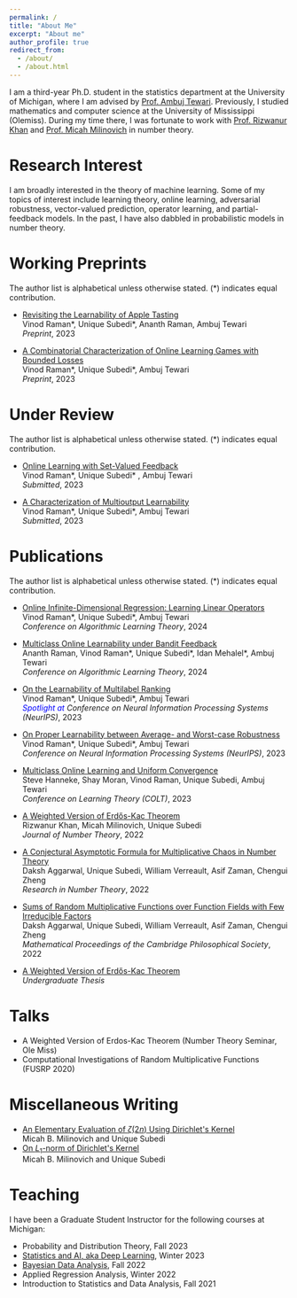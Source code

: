 ```yaml
---
permalink: /
title: "About Me"
excerpt: "About me"
author_profile: true
redirect_from: 
  - /about/
  - /about.html
---
```


I am a third-year Ph.D. student in the statistics department at the University of Michigan, where I am advised by [Prof. Ambuj Tewari](https://ambujtewari.github.io/). Previously, I studied mathematics and computer science at the University of Mississippi (Olemiss). During my time there, I was fortunate to work with [Prof. Rizwanur Khan](http://home.olemiss.edu/~rrkhan/) and [Prof. Micah Milinovich](http://home.olemiss.edu/~mbmilino/) in number theory. 


Research Interest
======

I am broadly interested in the theory of machine learning. Some of my topics of interest include learning theory, online learning, adversarial robustness, vector-valued prediction, operator learning, and partial-feedback models. In the past, I have also dabbled in probabilistic models in number theory. 

Working Preprints
======
The author list is alphabetical unless otherwise stated. (*) indicates equal contribution.

- [Revisiting the Learnability of Apple Tasting](https://arxiv.org/abs/2310.19064)    
Vinod Raman\*, Unique Subedi\*, Ananth Raman, Ambuj Tewari  
*Preprint*, 2023


- [A Combinatorial Characterization of Online Learning Games with Bounded Losses](https://arxiv.org/abs/2307.03816)   
  Vinod Raman\*, Unique Subedi\*, Ambuj Tewari   
*Preprint*, 2023






Under Review
======
The author list is alphabetical unless otherwise stated. (*) indicates equal contribution.


 - [Online Learning with Set-Valued Feedback](https://arxiv.org/abs/2306.06247)   
   Vinod Raman\*, Unique Subedi\* , Ambuj Tewari         
 *Submitted*, 2023  


- [A Characterization of Multioutput Learnability](https://arxiv.org/abs/2301.02729)   
  Vinod Raman\*, Unique Subedi\*, Ambuj Tewari    
*Submitted*, 2023    


Publications 
======
The author list is alphabetical unless otherwise stated. (*) indicates equal contribution.

- [Online Infinite-Dimensional Regression: Learning Linear Operators](https://arxiv.org/abs/2309.06548)       
Vinod Raman\*, Unique Subedi\*, Ambuj Tewari  
*Conference on Algorithmic Learning Theory*, 2024

- [Multiclass Online Learnability under Bandit Feedback](https://arxiv.org/abs/2308.04620)   
  Ananth Raman, Vinod Raman\*, Unique Subedi\*, Idan Mehalel\*, Ambuj Tewari   
*Conference on Algorithmic Learning Theory*, 2024

- [On the Learnability of Multilabel Ranking](https://arxiv.org/abs/2304.03337)   
  Vinod Raman\*, Unique Subedi\*, Ambuj Tewari    
  *<font color='blue'> Spotlight at </font> Conference on Neural Information Processing Systems (NeurIPS)*, 2023  

- [On Proper Learnability between Average- and Worst-case Robustness](https://arxiv.org/abs/2211.05656)    
  Vinod Raman\*, Unique Subedi\*, Ambuj Tewari   
  *Conference on Neural Information Processing Systems (NeurIPS)*, 2023   

- [Multiclass Online Learning and Uniform Convergence](https://proceedings.mlr.press/v195/hanneke23b.html)    
  Steve Hanneke, Shay Moran, Vinod Raman, Unique Subedi, Ambuj Tewari     
  *Conference on Learning Theory (COLT)*, 2023  

- [A Weighted Version of Erdős-Kac Theorem](https://www.sciencedirect.com/science/article/abs/pii/S0022314X21003681)  
Rizwanur Khan, Micah Milinovich, Unique Subedi     
*Journal of Number Theory*, 2022    
  

- [A Conjectural Asymptotic Formula for Multiplicative Chaos in Number Theory](https://link.springer.com/article/10.1007/s40993-022-00332-x)    
 Daksh Aggarwal, Unique Subedi, William Verreault, Asif Zaman, Chengui Zheng      
*Research in Number Theory*, 2022   


- [Sums of Random Multiplicative Functions over Function Fields with Few Irreducible Factors](https://www.cambridge.org/core/journals/mathematical-proceedings-of-the-cambridge-philosophical-society/article/abs/sums-of-random-multiplicative-functions-over-function-fields-with-few-irreducible-factors/636667B07830029AB35196FF595CA055)   
 Daksh Aggarwal, Unique Subedi, William Verreault, Asif Zaman, Chengui Zheng      
*Mathematical Proceedings of the Cambridge Philosophical Society*, 2022   

- [A Weighted Version of Erdős-Kac Theorem](https://egrove.olemiss.edu/cgi/viewcontent.cgi?article=2687&context=hon_thesis)  
 *Undergraduate Thesis*




Talks
======
- A Weighted Version of Erdos-Kac Theorem (Number Theory Seminar, Ole Miss) 
- Computational Investigations of Random Multiplicative Functions (FUSRP 2020)


Miscellaneous Writing
======

- [An Elementary Evaluation of $\zeta(2n)$ Using Dirichlet's Kernel](https://unique-subedi.github.io/Misc_Writings/Dirichlet_s_Kernel_and_Zeta_2n_.pdf)    
  Micah B. Milinovich and Unique Subedi
- [On $L_1$-norm of Dirichlet's Kernel](https://unique-subedi.github.io/Misc_Writings/L1_Norm_of_Dirichlet_s_Kernel.pdf)  
  Micah B. Milinovich and Unique Subedi


Teaching
======
I have been a Graduate Student Instructor for the following courses at Michigan:
- Probability and Distribution Theory, Fall 2023
- [Statistics and AI, aka Deep Learning](https://ambujtewari.github.io/stats315-winter2023/), Winter 2023
- [Bayesian Data Analysis](https://yixinwang.github.io/courses/bayesian/fall22/bayesian22f.html), Fall 2022
- Applied Regression Analysis, Winter 2022
- Introduction to Statistics and Data Analysis, Fall 2021
